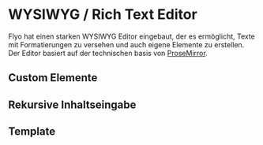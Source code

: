 # WYSIWYG / Rich Text Editor

Flyo hat einen starken WYSIWYG Editor eingebaut, der es ermöglicht, Texte mit Formatierungen zu versehen und auch eigene Elemente zu erstellen. Der Editor basiert auf der technischen basis von [ProseMirror](https://prosemirror.net/).

## Custom Elemente

## Rekursive Inhaltseingabe

## Template